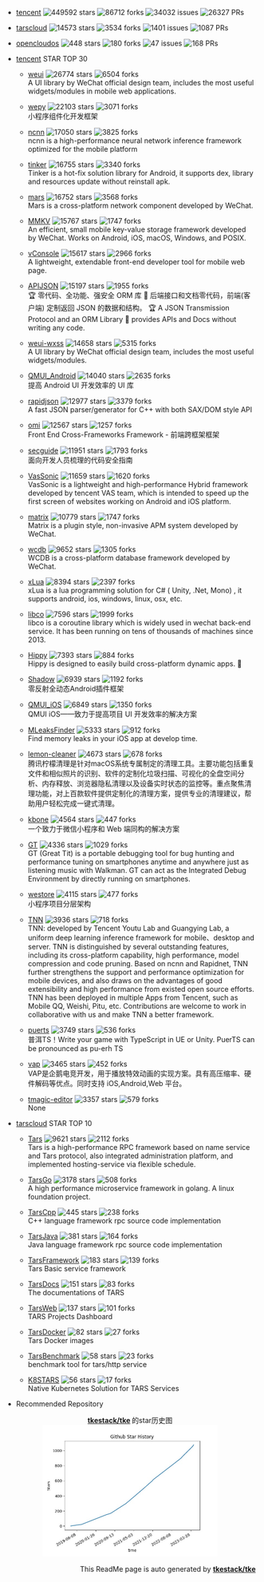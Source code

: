 
+ [tencent](https://github.com/tencent)
![449592 stars](https://img.shields.io/badge/Stars-449592-green)
![86712 forks](https://img.shields.io/badge/Forks-86712-green)
![34032 issues](https://img.shields.io/badge/Issues-34032-green)
![26327 PRs](https://img.shields.io/badge/PRs-26327-green)

+ [tarscloud](https://github.com/tarscloud)
![14573 stars](https://img.shields.io/badge/Stars-14573-green)
![3534 forks](https://img.shields.io/badge/Forks-3534-green)
![1401 issues](https://img.shields.io/badge/Issues-1401-green)
![1087 PRs](https://img.shields.io/badge/PRs-1087-green)

+ [opencloudos](https://github.com/opencloudos)
![448 stars](https://img.shields.io/badge/Stars-448-green)
![180 forks](https://img.shields.io/badge/Forks-180-green)
![47 issues](https://img.shields.io/badge/Issues-47-green)
![168 PRs](https://img.shields.io/badge/PRs-168-green)



+ [tencent](https://github.com/tencent) STAR TOP 30
    
    + [weui](https://github.com/tencent/weui) 
    ![26774 stars](https://img.shields.io/badge/Stars-26774-green)
    ![6504 forks](https://img.shields.io/badge/Forks-6504-green)  
    A UI library by WeChat official design team, includes the most useful widgets/modules in mobile web applications.
    
    + [wepy](https://github.com/tencent/wepy) 
    ![22103 stars](https://img.shields.io/badge/Stars-22103-green)
    ![3071 forks](https://img.shields.io/badge/Forks-3071-green)  
    小程序组件化开发框架
    
    + [ncnn](https://github.com/tencent/ncnn) 
    ![17050 stars](https://img.shields.io/badge/Stars-17050-green)
    ![3825 forks](https://img.shields.io/badge/Forks-3825-green)  
    ncnn is a high-performance neural network inference framework optimized for the mobile platform
    
    + [tinker](https://github.com/tencent/tinker) 
    ![16755 stars](https://img.shields.io/badge/Stars-16755-green)
    ![3340 forks](https://img.shields.io/badge/Forks-3340-green)  
    Tinker is a hot-fix solution library for Android, it supports dex, library and resources update without reinstall apk.
    
    + [mars](https://github.com/tencent/mars) 
    ![16752 stars](https://img.shields.io/badge/Stars-16752-green)
    ![3568 forks](https://img.shields.io/badge/Forks-3568-green)  
    Mars is a cross-platform network component  developed by WeChat.
    
    + [MMKV](https://github.com/tencent/MMKV) 
    ![15767 stars](https://img.shields.io/badge/Stars-15767-green)
    ![1747 forks](https://img.shields.io/badge/Forks-1747-green)  
    An efficient, small mobile key-value storage framework developed by WeChat. Works on Android, iOS, macOS, Windows, and POSIX.
    
    + [vConsole](https://github.com/tencent/vConsole) 
    ![15617 stars](https://img.shields.io/badge/Stars-15617-green)
    ![2966 forks](https://img.shields.io/badge/Forks-2966-green)  
    A lightweight, extendable front-end developer tool for mobile web page.
    
    + [APIJSON](https://github.com/tencent/APIJSON) 
    ![15197 stars](https://img.shields.io/badge/Stars-15197-green)
    ![1955 forks](https://img.shields.io/badge/Forks-1955-green)  
    🏆 零代码、全功能、强安全 ORM 库 🚀 后端接口和文档零代码，前端(客户端) 定制返回 JSON 的数据和结构。 🏆 A JSON Transmission Protocol and an ORM Library 🚀  provides APIs and Docs without writing any code.
    
    + [weui-wxss](https://github.com/tencent/weui-wxss) 
    ![14658 stars](https://img.shields.io/badge/Stars-14658-green)
    ![5315 forks](https://img.shields.io/badge/Forks-5315-green)  
    A UI library by WeChat official design team, includes the most useful widgets/modules.
    
    + [QMUI_Android](https://github.com/tencent/QMUI_Android) 
    ![14040 stars](https://img.shields.io/badge/Stars-14040-green)
    ![2635 forks](https://img.shields.io/badge/Forks-2635-green)  
    提高 Android UI 开发效率的 UI 库
    
    + [rapidjson](https://github.com/tencent/rapidjson) 
    ![12977 stars](https://img.shields.io/badge/Stars-12977-green)
    ![3379 forks](https://img.shields.io/badge/Forks-3379-green)  
    A fast JSON parser/generator for C++ with both SAX/DOM style API
    
    + [omi](https://github.com/tencent/omi) 
    ![12567 stars](https://img.shields.io/badge/Stars-12567-green)
    ![1257 forks](https://img.shields.io/badge/Forks-1257-green)  
     Front End Cross-Frameworks Framework - 前端跨框架框架
    
    + [secguide](https://github.com/tencent/secguide) 
    ![11951 stars](https://img.shields.io/badge/Stars-11951-green)
    ![1793 forks](https://img.shields.io/badge/Forks-1793-green)  
    面向开发人员梳理的代码安全指南
    
    + [VasSonic](https://github.com/tencent/VasSonic) 
    ![11659 stars](https://img.shields.io/badge/Stars-11659-green)
    ![1620 forks](https://img.shields.io/badge/Forks-1620-green)  
    VasSonic is a lightweight and high-performance Hybrid framework developed by tencent VAS team, which is intended to speed up the first screen of websites working on Android and iOS platform. 
    
    + [matrix](https://github.com/tencent/matrix) 
    ![10779 stars](https://img.shields.io/badge/Stars-10779-green)
    ![1747 forks](https://img.shields.io/badge/Forks-1747-green)  
    Matrix is a plugin style, non-invasive APM system developed by WeChat.
    
    + [wcdb](https://github.com/tencent/wcdb) 
    ![9652 stars](https://img.shields.io/badge/Stars-9652-green)
    ![1305 forks](https://img.shields.io/badge/Forks-1305-green)  
    WCDB is a cross-platform database framework developed by WeChat.
    
    + [xLua](https://github.com/tencent/xLua) 
    ![8394 stars](https://img.shields.io/badge/Stars-8394-green)
    ![2397 forks](https://img.shields.io/badge/Forks-2397-green)  
    xLua is a lua programming solution for  C# ( Unity, .Net, Mono) , it supports android, ios, windows, linux, osx, etc.
    
    + [libco](https://github.com/tencent/libco) 
    ![7596 stars](https://img.shields.io/badge/Stars-7596-green)
    ![1999 forks](https://img.shields.io/badge/Forks-1999-green)  
    libco is a coroutine library which is widely used in wechat  back-end service. It has been running on tens of thousands of machines since 2013.
    
    + [Hippy](https://github.com/tencent/Hippy) 
    ![7393 stars](https://img.shields.io/badge/Stars-7393-green)
    ![884 forks](https://img.shields.io/badge/Forks-884-green)  
    Hippy is designed to easily build cross-platform dynamic apps. 👏
    
    + [Shadow](https://github.com/tencent/Shadow) 
    ![6939 stars](https://img.shields.io/badge/Stars-6939-green)
    ![1192 forks](https://img.shields.io/badge/Forks-1192-green)  
    零反射全动态Android插件框架
    
    + [QMUI_iOS](https://github.com/tencent/QMUI_iOS) 
    ![6849 stars](https://img.shields.io/badge/Stars-6849-green)
    ![1350 forks](https://img.shields.io/badge/Forks-1350-green)  
    QMUI iOS——致力于提高项目 UI 开发效率的解决方案
    
    + [MLeaksFinder](https://github.com/tencent/MLeaksFinder) 
    ![5333 stars](https://img.shields.io/badge/Stars-5333-green)
    ![912 forks](https://img.shields.io/badge/Forks-912-green)  
    Find memory leaks in your iOS app at develop time.
    
    + [lemon-cleaner](https://github.com/tencent/lemon-cleaner) 
    ![4673 stars](https://img.shields.io/badge/Stars-4673-green)
    ![678 forks](https://img.shields.io/badge/Forks-678-green)  
    腾讯柠檬清理是针对macOS系统专属制定的清理工具。主要功能包括重复文件和相似照片的识别、软件的定制化垃圾扫描、可视化的全盘空间分析、内存释放、浏览器隐私清理以及设备实时状态的监控等。重点聚焦清理功能，对上百款软件提供定制化的清理方案，提供专业的清理建议，帮助用户轻松完成一键式清理。
    
    + [kbone](https://github.com/tencent/kbone) 
    ![4564 stars](https://img.shields.io/badge/Stars-4564-green)
    ![447 forks](https://img.shields.io/badge/Forks-447-green)  
    一个致力于微信小程序和 Web 端同构的解决方案
    
    + [GT](https://github.com/tencent/GT) 
    ![4336 stars](https://img.shields.io/badge/Stars-4336-green)
    ![1029 forks](https://img.shields.io/badge/Forks-1029-green)  
    GT (Great Tit) is a portable debugging tool for bug hunting and performance tuning on smartphones anytime and anywhere just as listening music with Walkman. GT can act as the Integrated Debug Environment by directly running on smartphones.
    
    + [westore](https://github.com/tencent/westore) 
    ![4115 stars](https://img.shields.io/badge/Stars-4115-green)
    ![477 forks](https://img.shields.io/badge/Forks-477-green)  
    小程序项目分层架构
    
    + [TNN](https://github.com/tencent/TNN) 
    ![3936 stars](https://img.shields.io/badge/Stars-3936-green)
    ![718 forks](https://img.shields.io/badge/Forks-718-green)  
    TNN: developed by Tencent Youtu Lab and Guangying Lab, a uniform deep learning inference framework for mobile、desktop and server. TNN is distinguished by several outstanding features, including its cross-platform capability, high performance, model compression and code pruning. Based on ncnn and Rapidnet, TNN further strengthens the support and performance optimization for mobile devices, and also draws on the advantages of good extensibility and high performance from existed open source efforts. TNN has been deployed in multiple Apps from Tencent, such as Mobile QQ, Weishi, Pitu, etc. Contributions are welcome to work in collaborative with us and make TNN a better framework. 
    
    + [puerts](https://github.com/tencent/puerts) 
    ![3749 stars](https://img.shields.io/badge/Stars-3749-green)
    ![536 forks](https://img.shields.io/badge/Forks-536-green)  
    普洱TS！Write your game with TypeScript in UE or Unity. PuerTS can be pronounced as pu-erh TS
    
    + [vap](https://github.com/tencent/vap) 
    ![3465 stars](https://img.shields.io/badge/Stars-3465-green)
    ![452 forks](https://img.shields.io/badge/Forks-452-green)  
    VAP是企鹅电竞开发，用于播放特效动画的实现方案。具有高压缩率、硬件解码等优点。同时支持 iOS,Android,Web 平台。
    
    + [tmagic-editor](https://github.com/tencent/tmagic-editor) 
    ![3357 stars](https://img.shields.io/badge/Stars-3357-green)
    ![579 forks](https://img.shields.io/badge/Forks-579-green)  
    None
    

+ [tarscloud](https://github.com/tarscloud) STAR TOP 10
    
    + [Tars](https://github.com/tarscloud/Tars) 
    ![9621 stars](https://img.shields.io/badge/Stars-9621-green)
    ![2112 forks](https://img.shields.io/badge/Forks-2112-green)  
    Tars is a high-performance RPC framework based on name service and Tars protocol, also integrated administration platform, and implemented hosting-service via flexible schedule.
    
    + [TarsGo](https://github.com/tarscloud/TarsGo) 
    ![3178 stars](https://img.shields.io/badge/Stars-3178-green)
    ![508 forks](https://img.shields.io/badge/Forks-508-green)  
    A  high performance microservice  framework  in golang. A linux foundation project.
    
    + [TarsCpp](https://github.com/tarscloud/TarsCpp) 
    ![445 stars](https://img.shields.io/badge/Stars-445-green)
    ![238 forks](https://img.shields.io/badge/Forks-238-green)  
    C++ language framework rpc source code implementation
    
    + [TarsJava](https://github.com/tarscloud/TarsJava) 
    ![381 stars](https://img.shields.io/badge/Stars-381-green)
    ![164 forks](https://img.shields.io/badge/Forks-164-green)  
    Java language framework rpc source code implementation
    
    + [TarsFramework](https://github.com/tarscloud/TarsFramework) 
    ![183 stars](https://img.shields.io/badge/Stars-183-green)
    ![139 forks](https://img.shields.io/badge/Forks-139-green)  
    Tars Basic service framework
    
    + [TarsDocs](https://github.com/tarscloud/TarsDocs) 
    ![151 stars](https://img.shields.io/badge/Stars-151-green)
    ![83 forks](https://img.shields.io/badge/Forks-83-green)  
    The documentations of TARS
    
    + [TarsWeb](https://github.com/tarscloud/TarsWeb) 
    ![137 stars](https://img.shields.io/badge/Stars-137-green)
    ![101 forks](https://img.shields.io/badge/Forks-101-green)  
    TARS Projects Dashboard
    
    + [TarsDocker](https://github.com/tarscloud/TarsDocker) 
    ![82 stars](https://img.shields.io/badge/Stars-82-green)
    ![27 forks](https://img.shields.io/badge/Forks-27-green)  
    Tars Docker  images
    
    + [TarsBenchmark](https://github.com/tarscloud/TarsBenchmark) 
    ![58 stars](https://img.shields.io/badge/Stars-58-green)
    ![23 forks](https://img.shields.io/badge/Forks-23-green)  
    benchmark tool for tars/http service
    
    + [K8STARS](https://github.com/tarscloud/K8STARS) 
    ![56 stars](https://img.shields.io/badge/Stars-56-green)
    ![17 forks](https://img.shields.io/badge/Forks-17-green)  
    Native Kubernetes  Solution for TARS Services
    


+ Recommended Repository  
<p align="center">
      <strong>
        <a href="https://github.com/tkestack/tke" target="_blank">tkestack/tke</a>
      </strong>  的star历史图
  <br>
  <img src="https://raw.githubusercontent.com/ButterAndButterfly/GithubTools/master/data/stars_history.jpg" width="350px"></img>    
</p>

<p align="right">
      This ReadMe page is auto generated by 
      <strong>
        <a href="https://github.com/tkestack/tke" target="_blank">tkestack/tke</a><br>
      </strong>   
</p>